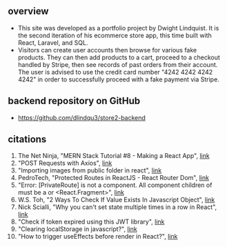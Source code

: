 ## overview 
- This site was developed as a portfolio project by Dwight Lindquist. It is the second iteration of his ecommerce store app, this time built with React, Laravel, and SQL. 
- Visitors can create user accounts then browse for various fake products. They can then add products to a cart, proceed to a checkout handled by Stripe, then see records of past orders from their account. The user is advised to use the credit card number "4242 4242 4242 4242" in order to successfully proceed with a fake payment via Stripe. 


## backend repository on GitHub 
- https://github.com/dlindqu3/store2-backend


## citations 
1. The Net Ninja, "MERN Stack Tutorial #8 - Making a React App", [link](https://www.youtube.com/watch?v=bx4nk7kBS10&list=PL4cUxeGkcC9iJ_KkrkBZWZRHVwnzLIoUE&index=8)
2. "POST Requests with Axios", [link](https://masteringjs.io/tutorials/axios/post)
3. "Importing images from public folder in react", [link](https://stackoverflow.com/questions/71881492/importing-images-from-public-folder-in-react)
4. PedroTech, "Protected Routes in ReactJS - React Router Dom", [link](https://www.youtube.com/watch?v=qnH5KNtRYEI)
5. "Error: [PrivateRoute] is not a component. All component children of must be a or <React.Fragment>", [link](https://stackoverflow.com/questions/69864165/error-privateroute-is-not-a-route-component-all-component-children-of-rou)
6. W.S. Toh, "2 Ways To Check If Value Exists In Javascript Object", [link](https://code-boxx.com/check-value-exists-in-object-javascript/)
7. Nick Scialli, "Why you can't set state multiple times in a row in React", [link](https://typeofnan.dev/why-you-cant-setstate-multiple-times-in-a-row/)
8. "Check if token expired using this JWT library", [link](https://stackoverflow.com/questions/51292406/check-if-token-expired-using-this-jwt-library)
9. "Clearing localStorage in javascript?", [link](https://stackoverflow.com/questions/7667958/clearing-localstorage-in-javascript)
10. "How to trigger useEffects before render in React?", [link](https://stackoverflow.com/questions/63711013/how-to-trigger-useeffects-before-render-in-react)

